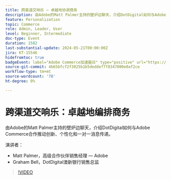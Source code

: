 ```yaml
---
title: 跨渠道交响乐 — 卓越地协调商务
description: 由Adobe的Matt Palmer主持的壁炉边聊天，介绍DotDigital如何与Adobe Commerce合作推动创新、个性化和一对一消息传递。
feature: Personalization
topic: Commerce
role: Admin, Leader, User
level: Beginner, Intermediate
doc-type: Event
duration: 1582
last-substantial-update: 2024-05-21T00:00:00Z
jira: KT-15546
hidefromtoc: true
badgeEvent: label="Adobe Commerce加速器日" type="positive" url="https://experienceleague.adobe.com/en/docs/events/apac-commerce-recordings/2024/accelerator-day/overview.html"
source-git-commit: 4b65bfcf2f3025b1b5deddef7f8347000e0af2ce
workflow-type: tm+mt
source-wordcount: '78'
ht-degree: 0%

---
```



# 跨渠道交响乐：卓越地编排商务

由Adobe的Matt Palmer主持的壁炉边聊天，介绍DotDigital如何与Adobe Commerce合作推动创新、个性化和一对一消息传递。

演讲者：

+ Matt Palmer，高级合作伙伴销售经理 — Adobe
+ Graham Bell，DotDigital澳新银行销售总监

>[!VIDEO](https://video.tv.adobe.com/v/3429273/?learn=on)
